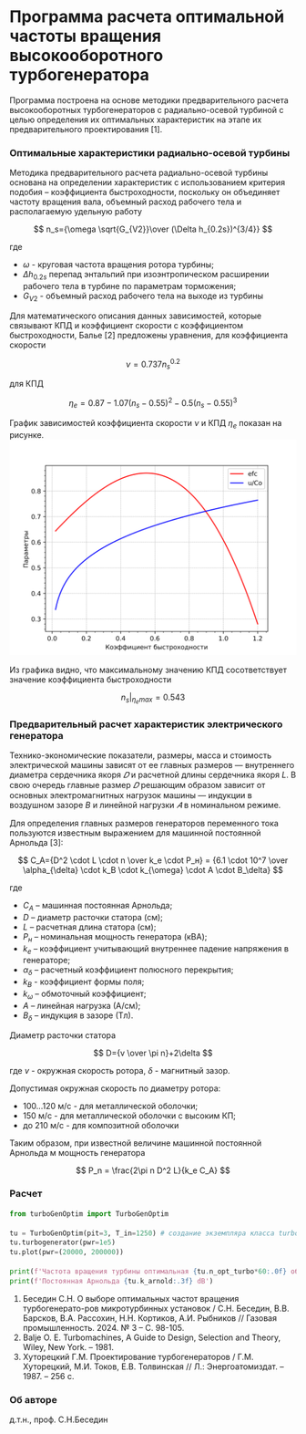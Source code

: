 # Программа расчета оптимальной частоты вращения высокооборотного турбогенератора

Программа построена на основе методики предварительного расчета высокооборотных турбогенераторов с радиально-осевой турбиной с целью определения их оптимальных характеристик на этапе их предварительного проектирования [1].

### Оптимальные характеристики радиально-осевой турбины

Методика предварительного расчета радиально-осевой турбины основана на определении характеристик  с использованием критерия подобия – коэффициента быстроходности, поскольку он объединяет частоту вращения вала, объемный расход рабочего тела и располагаемую удельную работу

$$
n_s={\omega \sqrt{G_{V2}}\over (\Delta h_{0.2s})^{3/4}}
$$

где
- $\omega$ - круговая частота вращения ротора турбины;
- $\Delta h_{0.2s}$ перепад энтальпий при изоэнтропическом расширении рабочего тела в турбине по параметрам торможения;
- $G_{V2}$ - объемный расход рабочего тела на выходе из турбины

Для математического описания данных зависимостей, которые связывают КПД и коэффициент скорости с коэффициентом быстроходности, Балье [2] предложены уравнения, для коэффициента скорости

$$
\nu=0.737 n_s^{0.2}
$$

для КПД

$$
\eta_e=0.87-1.07(n_s-0.55)^2-0.5(n_s-0.55)^3
$$

График зависимостей коэффициента скорости $\nu$ и КПД $\eta_e$ показан на рисунке.
![balje.png](https://github.com/gmecc/turbo-gener-preliminary/blob/main/balje.png)

Из графика видно, что максимальному значению КПД сосответствует значение коэффициента быстроходности

$$
n_s|_{\eta_e max}=0.543
$$


### Предварительный расчет характеристик электрического генератора

Технико-экономические показатели, размеры, масса и стоимость электрической машины зависят от ее главных размеров — внутреннего диаметра сердечника якоря  $𝐷$ и расчетной длины сердечника якоря $L$. В свою очередь главные размер  $𝐷$   решающим образом зависит от основных электромагнитных нагрузок машины — индукции в воздушном зазоре $B$ и линейной нагрузки  $𝐴$   в номинальном режиме.

Для определения главных размеров генераторов переменного тока пользуются известным выражением для машинной постоянной Арнольда [3]:

$$
C_A={D^2 \cdot L \cdot n \over k_e \cdot P_н} =
{6.1 \cdot 10^7 \over \alpha_{\delta} \cdot k_B \cdot k_{\omega} \cdot A \cdot B_\delta}
$$

где
- $С_А$ – машинная постоянная Арнольда;
- $D$ – диаметр расточки статора (см);
- $L$ – расчетная длина статора (см);
- $P_н$ – номинальная мощность генератора (кВА);
- $k_e$ – коэффициент учитывающий внутреннее падение напряжения в генераторе;
- $\alpha_{\delta}$ – расчетный коэффициент полюсного перекрытия;
- $k_B$ - коэффициент формы поля;
- $k_{\omega}$ – обмоточный коэффициент;
- $А$ – линейная нагрузка (А/см);
- $B_{\delta}$ – индукция в зазоре (Тл).

Диаметр расточки статора

$$
D={v \over \pi n}+2\delta
$$

где $v$ - окружная скорость ротора, $\delta$ - магнитный зазор.

Допустимая окружная скорость по диаметру ротора:
- 100...120 м/с - для металлической оболочки;
- 150 м/с - для металлической оболочки с высоким КП;
- до 210 м/с - для композитной оболочки

Таким образом, при известной величине машинной постоянной Арнольда м
мощность генератора

$$  P_n = \frac{2\pi n D^2 L}{k_e C_A}   $$

### Расчет

```python
from turboGenOptim import TurboGenOptim

tu = TurboGenOptim(pit=3, T_in=1250) # создание экземпляра класса turbo
tu.turbogenerator(pwr=1e5)
tu.plot(pwr=(20000, 200000))

print(f'Частота вращения турбины оптимальная {tu.n_opt_turbo*60:.0f} об/мин')
print(f'Постоянная Арнольда {tu.k_arnold:.3f} dB')
```


1. Беседин С.Н. О выборе оптимальных частот вращения турбогенерато-ров микротурбинных установок / С.Н. Беседин, В.В. Барсков, В.А. Рассохин, Н.Н. Кортиков, А.И. Рыбников // Газовая промышленность. 2024. № 3 – С. 98-105.
1. Balje O. E. Turbomachines, A Guide to Design, Selection and Theory, Wiley, New York. – 1981.
1.	Хуторецкий Г.М. Проектирование турбогенераторов / Г.М. Хуторецкий, М.И. Токов, Е.В. Толвинская // Л.: Энергоатомиздат. – 1987. – 256 с.


### Об авторе
д.т.н., проф. С.Н.Беседин
